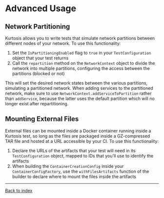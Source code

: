 Advanced Usage
==============

Network Partitioning
--------------------
Kurtosis allows you to write tests that simulate network partitions between different nodes of your network. To use this functionality:

1. Set the `IsPartitioningEnabled` flag to `true` in your `TestConfiguration` object that your test returns
1. Call the `repartition` method on the `NetworkContext` object to divide the network into multiple partitions, configuring the access between the partitions (blocked or not)

This will set the desired network states between the various partitions, simulating a partitioned network. When adding services to the partitioned network, make sure to use `NetworkContext.addServiceToPartition` rather than `addService`, because the latter uses the default partition which will no longer exist after repartitioning.

Mounting External Files
-----------------------
External files can be mounted inside a Docker container running inside a Kurtosis test, so long as the files are packaged inside a GZ-compressed TAR file and hosted at a URL accessible by your CI. To use this functionality:

1. Declare the URLs of the artifacts that your test will need in its `TestConfiguration` object, mapped to IDs that you'll use to identify the artifacts
1. When building the `ContainerCreationConfig` inside your `ContainerConfigFactory`, use the `withFilesArtifacts` function of the builder to declare where to mount the files inside the artifacts

---

[Back to index](https://docs.kurtosistech.com)
